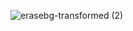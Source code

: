 ![erasebg-transformed (2)](https://github.com/user-attachments/assets/008f8fdd-e42c-4a58-99b5-93392dd60eef)
